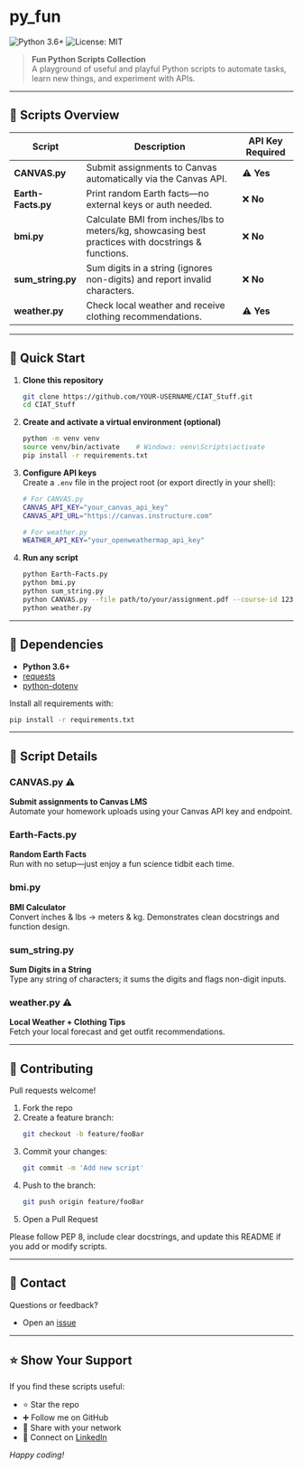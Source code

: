 # py_fun

![Python 3.6+](https://img.shields.io/badge/python-3.6%2B-blue.svg) ![License: MIT](https://img.shields.io/badge/license-MIT-green.svg)

> **Fun Python Scripts Collection**  
> A playground of useful and playful Python scripts to automate tasks, learn new things, and experiment with APIs.

---

## 📂 Scripts Overview

| Script             | Description                                                                                     | API Key Required |
|--------------------|-------------------------------------------------------------------------------------------------|------------------|
| **CANVAS.py**      | Submit assignments to Canvas automatically via the Canvas API.                                  | ⚠️ **Yes**       |
| **Earth-Facts.py** | Print random Earth facts—no external keys or auth needed.                                       | ❌ **No**        |
| **bmi.py**         | Calculate BMI from inches/lbs to meters/kg, showcasing best practices with docstrings & functions.| ❌ **No**        |
| **sum_string.py**  | Sum digits in a string (ignores non-digits) and report invalid characters.                      | ❌ **No**        |
| **weather.py**     | Check local weather and receive clothing recommendations.                                       | ⚠️ **Yes**       |

---

## 🚀 Quick Start

1. **Clone this repository**  
   ```bash
   git clone https://github.com/YOUR-USERNAME/CIAT_Stuff.git
   cd CIAT_Stuff
   ```

2. **Create and activate a virtual environment (optional)**  
   ```bash
   python -m venv venv
   source venv/bin/activate    # Windows: venv\Scripts\activate
   pip install -r requirements.txt
   ```

3. **Configure API keys**  
   Create a `.env` file in the project root (or export directly in your shell):
   ```bash
   # For CANVAS.py
   CANVAS_API_KEY="your_canvas_api_key"
   CANVAS_API_URL="https://canvas.instructure.com"

   # For weather.py
   WEATHER_API_KEY="your_openweathermap_api_key"
   ```

4. **Run any script**  
   ```bash
   python Earth-Facts.py
   python bmi.py
   python sum_string.py
   python CANVAS.py --file path/to/your/assignment.pdf --course-id 12345
   python weather.py
   ```

---

## 🔧 Dependencies

- **Python 3.6+**  
- [requests](https://pypi.org/project/requests/)  
- [python-dotenv](https://pypi.org/project/python-dotenv/)  

Install all requirements with:
```bash
pip install -r requirements.txt
```

---

## 📖 Script Details

### CANVAS.py ⚠️  
**Submit assignments to Canvas LMS**  
Automate your homework uploads using your Canvas API key and endpoint.

### Earth-Facts.py  
**Random Earth Facts**  
Run with no setup—just enjoy a fun science tidbit each time.

### bmi.py  
**BMI Calculator**  
Convert inches & lbs → meters & kg. Demonstrates clean docstrings and function design.

### sum_string.py  
**Sum Digits in a String**  
Type any string of characters; it sums the digits and flags non-digit inputs.

### weather.py ⚠️  
**Local Weather + Clothing Tips**  
Fetch your local forecast and get outfit recommendations.

---

## 📝 Contributing

Pull requests welcome!  
1. Fork the repo  
2. Create a feature branch:  
   ```bash
   git checkout -b feature/fooBar
   ```  
3. Commit your changes:  
   ```bash
   git commit -m 'Add new script'
   ```  
4. Push to the branch:  
   ```bash
   git push origin feature/fooBar
   ```  
5. Open a Pull Request

Please follow PEP 8, include clear docstrings, and update this README if you add or modify scripts.

---

## 📧 Contact

Questions or feedback?  
- Open an [issue](https://github.com/Ethical-Dyl/py_fun/issues/)

---

## ⭐ Show Your Support

If you find these scripts useful:  
- ⭐ Star the repo  
- ➕ Follow me on GitHub  
- 🔄 Share with your network  
- 🔗 Connect on [LinkedIn](https://www.linkedin.com/in/dylanpaynter)  

*Happy coding!*  
